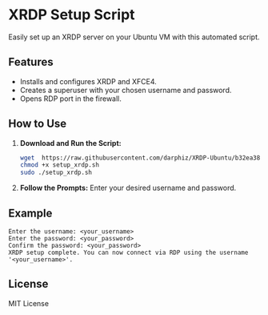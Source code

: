
# XRDP Setup Script

Easily set up an XRDP server on your Ubuntu VM with this automated script.

## Features

- Installs and configures XRDP and XFCE4.
- Creates a superuser with your chosen username and password.
- Opens RDP port in the firewall.

## How to Use

1. **Download and Run the Script:**

   ```bash
   wget  https://raw.githubusercontent.com/darphiz/XRDP-Ubuntu/b32ea38485a28e73140932691b0d7b2210ea7e10/install.sh -O setup_xrdp.sh
   chmod +x setup_xrdp.sh
   sudo ./setup_xrdp.sh
   ```

2. **Follow the Prompts:**
   Enter your desired username and password.

## Example

```
Enter the username: <your_username>
Enter the password: <your_password>
Confirm the password: <your_password>
XRDP setup complete. You can now connect via RDP using the username '<your_username>'.
```

## License

MIT License